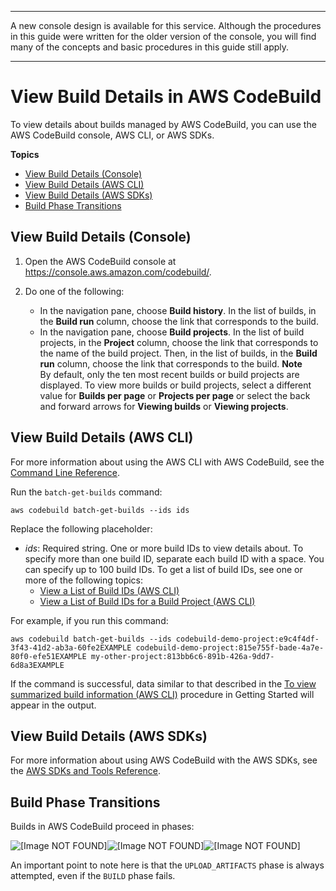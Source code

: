--------

A new console design is available for this service\. Although the procedures in this guide were written for the older version of the console, you will find many of the concepts and basic procedures in this guide still apply\.

--------

# View Build Details in AWS CodeBuild<a name="view-build-details"></a>

To view details about builds managed by AWS CodeBuild, you can use the AWS CodeBuild console, AWS CLI, or AWS SDKs\.

**Topics**
+ [View Build Details \(Console\)](#view-build-details-console)
+ [View Build Details \(AWS CLI\)](#view-build-details-cli)
+ [View Build Details \(AWS SDKs\)](#view-build-details-sdks)
+ [Build Phase Transitions](#view-build-details-phases)

## View Build Details \(Console\)<a name="view-build-details-console"></a>

1. Open the AWS CodeBuild console at [https://console\.aws\.amazon\.com/codebuild/](https://console.aws.amazon.com/codebuild/)\.

1. Do one of the following:
   + In the navigation pane, choose **Build history**\. In the list of builds, in the **Build run** column, choose the link that corresponds to the build\. 
   + In the navigation pane, choose **Build projects**\. In the list of build projects, in the **Project** column, choose the link that corresponds to the name of the build project\. Then, in the list of builds, in the **Build run** column, choose the link that corresponds to the build\.
**Note**  
By default, only the ten most recent builds or build projects are displayed\. To view more builds or build projects, select a different value for **Builds per page** or **Projects per page** or select the back and forward arrows for **Viewing builds** or **Viewing projects**\.

## View Build Details \(AWS CLI\)<a name="view-build-details-cli"></a>

For more information about using the AWS CLI with AWS CodeBuild, see the [Command Line Reference](cmd-ref.md)\.

Run the `batch-get-builds` command:

```
aws codebuild batch-get-builds --ids ids
```

Replace the following placeholder:
+ *ids*: Required string\. One or more build IDs to view details about\. To specify more than one build ID, separate each build ID with a space\. You can specify up to 100 build IDs\. To get a list of build IDs, see one or more of the following topics:
  + [View a List of Build IDs \(AWS CLI\)](view-build-list.md#view-build-list-cli)
  + [View a List of Build IDs for a Build Project \(AWS CLI\)](view-builds-for-project.md#view-builds-for-project-cli)

For example, if you run this command:

```
aws codebuild batch-get-builds --ids codebuild-demo-project:e9c4f4df-3f43-41d2-ab3a-60fe2EXAMPLE codebuild-demo-project:815e755f-bade-4a7e-80f0-efe51EXAMPLE my-other-project:813bb6c6-891b-426a-9dd7-6d8a3EXAMPLE
```

If the command is successful, data similar to that described in the [To view summarized build information \(AWS CLI\)](getting-started.md#getting-started-monitor-build-cli) procedure in Getting Started will appear in the output\.

## View Build Details \(AWS SDKs\)<a name="view-build-details-sdks"></a>

For more information about using AWS CodeBuild with the AWS SDKs, see the [AWS SDKs and Tools Reference](sdk-ref.md)\.

## Build Phase Transitions<a name="view-build-details-phases"></a>

Builds in AWS CodeBuild proceed in phases:

![\[Image NOT FOUND\]](http://docs.aws.amazon.com/codebuild/latest/userguide/images/build-phases.png)![\[Image NOT FOUND\]](http://docs.aws.amazon.com/codebuild/latest/userguide/)![\[Image NOT FOUND\]](http://docs.aws.amazon.com/codebuild/latest/userguide/)

An important point to note here is that the `UPLOAD_ARTIFACTS` phase is always attempted, even if the `BUILD` phase fails\.